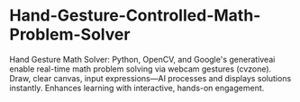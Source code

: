 # Hand-Gesture-Controlled-Math-Problem-Solver
Hand Gesture Math Solver: Python, OpenCV, and Google's generativeai enable real-time math problem solving via webcam gestures (cvzone). Draw, clear canvas, input expressions—AI processes and displays solutions instantly. Enhances learning with interactive, hands-on engagement.
